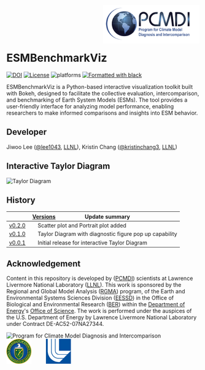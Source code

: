 <div>
<img src="https://github.com/PCMDI/assets/blob/main/PCMDI/PCMDILogoText_640x254px_300dpi.png?raw=true" height="100" align="right" />
</div>

<br><br><br><br>

# ESMBenchmarkViz

[![DOI](https://zenodo.org/badge/DOI/10.5281/zenodo.14498167.svg)](https://doi.org/10.5281/zenodo.14498167)
[![License](https://img.shields.io/badge/License-BSD_3--Clause-blue.svg)](https://opensource.org/licenses/BSD-3-Clause)
![platforms](https://img.shields.io/badge/platforms-linux%20|%20osx-lightgrey.svg)
[![Formatted with black](https://img.shields.io/badge/code%20style-black-000000.svg)](https://github.com/python/black)


ESMBenchmarkViz is a Python-based interactive visualization toolkit built with Bokeh, designed to facilitate the collective evaluation, intercomparison, and benchmarking of Earth System Models (ESMs). The tool provides a user-friendly interface for analyzing model performance, enabling researchers to make informed comparisons and insights into ESM behavior.

## Developer

Jiwoo Lee ([@lee1043](https://github.com/PCMDI/ESMBenchmarkViz/commits?author=lee1043), [LLNL][LLNL]), Kristin Chang ([@kristinchang3](https://github.com/PCMDI/ESMBenchmarkViz/commits?author=kristinchang3), [LLNL][LLNL])

## Interactive Taylor Diagram
![Taylor Diagram](docs/_static/example_taylor_diagram.gif)


## History


| <div style="width:300%">[Versions]</div> | Update summary   |
| ------------- | ------------------------------------------- |
| [v0.2.0]      | Scatter plot and Portrait plot added
| [v0.1.0]      | Taylor Diagram with diagnostic figure pop up capability
| [v0.0.1]      | Initial release for interactive Taylor Diagram

[Versions]: https://github.com/PCMDI/ESMBenchmarkViz/releases
[v0.2.0]: https://github.com/PCMDI/ESMBenchmarkViz/releases/tag/v0.2.0
[v0.1.0]: https://github.com/PCMDI/ESMBenchmarkViz/releases/tag/v0.1.0
[v0.0.1]: https://github.com/PCMDI/ESMBenchmarkViz/releases/tag/v0.0.1


## Acknowledgement

Content in this repository is developed by ([PCMDI][PCMDI]) scientists at Lawrence Livermore National Laboratory ([LLNL][LLNL]). This work is sponsored by the Regional and Global Model Analysis ([RGMA][RGMA]) program, of the Earth and Environmental Systems Sciences Division ([EESSD][EESSD]) in the Office of Biological and Environmental Research ([BER][BER]) within the [Department of Energy][DOE]'s [Office of Science][OS]. The work is performed under the auspices of the U.S. Department of Energy by Lawrence Livermore National Laboratory under Contract DE-AC52-07NA27344.

<p>
    <img src="https://pcmdi.github.io/assets/PCMDI/100px-PCMDI-Logo-NoText-square-png8.png"
         width="65"
         style="margin-right: 30px"
         title="Program for Climate Model Diagnosis and Intercomparison"
         alt="Program for Climate Model Diagnosis and Intercomparison"
    >&nbsp;
    <img src="https://github.com/PCMDI/assets/blob/main/DOE/480px-DOE_Seal_Color.png?raw=true"
         width="65"
         style="margin-right: 30px"
         title="United States Department of Energy"
         alt="United States Department of Energy"
    >&nbsp;
    <img src="https://github.com/PCMDI/assets/blob/main/LLNL/212px-LLNLiconPMS286-WHITEBACKGROUND.png?raw=true"
         width="65"
         title="Lawrence Livermore National Laboratory"
         alt="Lawrence Livermore National Laboratory"
    >
</p>


[PCMDI]: https://pcmdi.llnl.gov/
[LLNL]: https://www.llnl.gov/
[RGMA]: https://climatemodeling.science.energy.gov/program/regional-global-model-analysis
[EESSD]: https://science.osti.gov/ber/Research/eessd
[BER]: https://science.osti.gov/ber
[DOE]: https://www.energy.gov/
[OS]: https://science.osti.gov/
